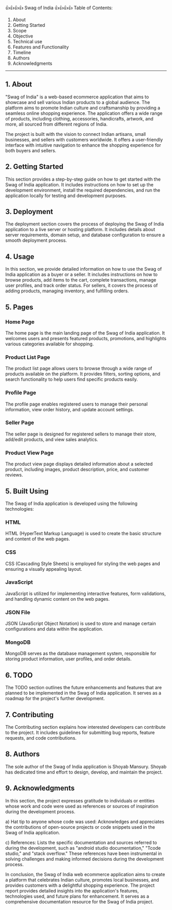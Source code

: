 👍👍👍👍 Swag of India 👍👍👍👍
Table of Contents:
1.	About
2.	Getting Started
3.	Scope
4.	Objective
5.	Technical use
6.	Features and Functionality
7.	Timeline
8.	Authors
9.	Acknowledgments
------------------------------------------------------------
## 1. About

"Swag of India" is a web-based ecommerce application that aims to showcase and sell various Indian products to a global audience. The platform aims to promote Indian culture and craftsmanship by providing a seamless online shopping experience. The application offers a wide range of products, including clothing, accessories, handicrafts, artwork, and more, all sourced from different regions of India.

The project is built with the vision to connect Indian artisans, small businesses, and sellers with customers worldwide. It offers a user-friendly interface with intuitive navigation to enhance the shopping experience for both buyers and sellers.

## 2. Getting Started

This section provides a step-by-step guide on how to get started with the Swag of India application. It includes instructions on how to set up the development environment, install the required dependencies, and run the application locally for testing and development purposes.

## 3. Deployment

The deployment section covers the process of deploying the Swag of India application to a live server or hosting platform. It includes details about server requirements, domain setup, and database configuration to ensure a smooth deployment process.

## 4. Usage

In this section, we provide detailed information on how to use the Swag of India application as a buyer or a seller. It includes instructions on how to browse products, add items to the cart, complete transactions, manage user profiles, and track order status. For sellers, it covers the process of adding products, managing inventory, and fulfilling orders.

## 5. Pages

### Home Page

The home page is the main landing page of the Swag of India application. It welcomes users and presents featured products, promotions, and highlights various categories available for shopping.

### Product List Page

The product list page allows users to browse through a wide range of products available on the platform. It provides filters, sorting options, and search functionality to help users find specific products easily.

### Profile Page

The profile page enables registered users to manage their personal information, view order history, and update account settings.

### Seller Page

The seller page is designed for registered sellers to manage their store, add/edit products, and view sales analytics.

### Product View Page

The product view page displays detailed information about a selected product, including images, product description, price, and customer reviews.

## 5. Built Using

The Swag of India application is developed using the following technologies:

### HTML

HTML (HyperText Markup Language) is used to create the basic structure and content of the web pages.

### CSS

CSS (Cascading Style Sheets) is employed for styling the web pages and ensuring a visually appealing layout.

### JavaScript

JavaScript is utilized for implementing interactive features, form validations, and handling dynamic content on the web pages.

### JSON File

JSON (JavaScript Object Notation) is used to store and manage certain configurations and data within the application.

### MongoDB

MongoDB serves as the database management system, responsible for storing product information, user profiles, and order details.

## 6. TODO

The TODO section outlines the future enhancements and features that are planned to be implemented in the Swag of India application. It serves as a roadmap for the project's further development.

## 7. Contributing

The Contributing section explains how interested developers can contribute to the project. It includes guidelines for submitting bug reports, feature requests, and code contributions.

## 8. Authors

The sole author of the Swag of India application is Shoyab Mansury. Shoyab has dedicated time and effort to design, develop, and maintain the project.

## 9. Acknowledgments

In this section, the project expresses gratitude to individuals or entities whose work and code were used as references or sources of inspiration during the development process.

a) Hat tip to anyone whose code was used: Acknowledges and appreciates the contributions of open-source projects or code snippets used in the Swag of India application.

c) References: Lists the specific documentation and sources referred to during the development, such as "android studio documentation," "Tcode studio," and "stack overflow." These references have been instrumental in solving challenges and making informed decisions during the development process.

In conclusion, the Swag of India web ecommerce application aims to create a platform that celebrates Indian culture, promotes local businesses, and provides customers with a delightful shopping experience. The project report provides detailed insights into the application's features, technologies used, and future plans for enhancement. It serves as a comprehensive documentation resource for the Swag of India project.